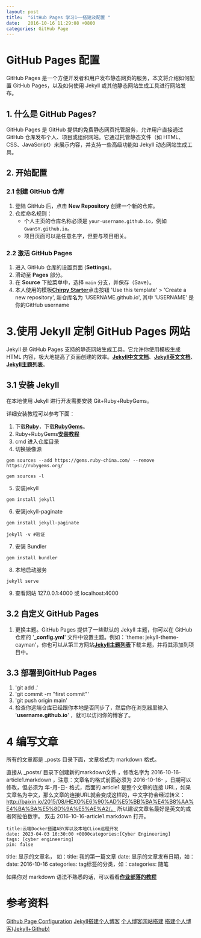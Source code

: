 ```yaml
---
layout: post
title:  "GitHub Pages 学习1——搭建及配置 "
date:   2016-10-16 11:29:08 +0800
categories: GitHub Page
---
```


# GitHub Pages 配置
GitHub Pages 是一个方便开发者和用户发布静态网页的服务，本文将介绍如何配置 GitHub Pages，以及如何使用 Jekyll 或其他静态网站生成工具进行网站发布。

## 1. 什么是 GitHub Pages?
GitHub Pages 是 GitHub 提供的免费静态网页托管服务，允许用户直接通过 GitHub 仓库发布个人、项目或组织网站。它通过托管静态文件（如 HTML、CSS、JavaScript）来展示内容，并支持一些高级功能如 Jekyll 动态网站生成工具。

## 2. 开始配置
### 2.1 创建 GitHub 仓库
1. 登陆 GitHub 后，点击 **New Repository** 创建一个新的仓库。
2. 仓库命名规则：  
   - 个人主页的仓库名称必须是 `your-username.github.io`，例如 `GwanSY.github.io`。
   - 项目页面可以是任意名字，但要与项目相关。

### 2.2 激活 GitHub Pages
1. 进入 GitHub 仓库的设置页面 (**Settings**)。
2. 滑动至 **Pages** 部分。
3. 在 **Source** 下拉菜单中，选择 `main` 分支，并保存（Save）。
4. 本人使用的模板[**Chirpy Starter**](https://github.com/cotes2020/chirpy-starter/)点击按钮 'Use this template' > 'Create a new repository', 新仓库名为 'USERNAME.github.io', 其中 'USERNAME' 是你的GitHub username
<!-- 4. GitHub Pages 服务会自动生成并发布静态网站，你可以在几分钟后通过 `https://your-username.github.io` 访问。 -->

# 3.使用 Jekyll 定制 GitHub Pages 网站
Jekyll 是 GitHub Pages 支持的静态网站生成工具。它允许你使用模板生成 HTML 内容，极大地提高了页面创建的效率。[**Jekyll中文文档**](http://jekyll.bootcss.com/)、[**Jekyll英文文档**](https://jekyllrb.com/)、[**Jekyll主题列表**](http://jekyllthemes.org/)。

## 3.1 安装 Jekyll

在本地使用 Jekyll 进行开发需要安装 Git+Ruby+RubyGems。

详细安装教程可以参考下面：
1. 下载[**Ruby**](https://rubyinstaller.org/downloads/)，下载[**RubyGems**](https://rubygems.org/pages/download)。
2. Ruby+RubyGems[**安装教程**](https://blog.csdn.net/qq_32454347/article/details/87968706)
3. cmd 进入仓库目录
4. 切换镜像源
```
gem sources --add https://gems.ruby-china.com/ --remove https://rubygems.org/

gem sources -l
```
5. 安装jekyll
```
gem install jekyll
```
6. 安装jekyll-paginate
```
gem install jekyll-paginate

jekyll -v #验证
```
7. 安装 Bundler
```
gem install bundler 
```
8. 本地启动服务
```
jekyll serve 
```
9. 查看网站
127.0.0.1:4000 或 localhost:4000

## 3.2 自定义 GitHub Pages
1. 更换主题。GitHub Pages 提供了一些默认的 Jekyll 主题，你可以在 GitHub 仓库的 '**_config.yml**' 文件中设置主题。例如：'theme: jekyll-theme-cayman'，你也可以从第三方网站[**Jekyll主题列表**](http://jekyllthemes.org/)下载主题，并将其添加到项目中。

## 3.3 部署到GitHub Pages
1. 'git add .'
2. 'git commit -m "first commit"'
3. 'git push origin main'
4. 检查你远端仓库已经跟你本地是否同步了，然后你在浏览器里输入 '**username.github.io**' ，就可以访问你的博客了。

# 4 编写文章
所有的文章都是 _posts 目录下面，文章格式为 markdown 格式。

直接从 _posts/ 目录下创建新的markdown文件 ，修改名字为 2016-10-16-article1.markdown ，注意：文章名的格式前面必须为 2016-10-16- ，日期可以修改，但必须为 年-月-日- 格式，后面的 article1 是整个文章的连接 URL，如果文章名为中文，那么文章的连接URL就会变成这样的，中文字符会经过转义：http://baixin.io/2015/08/HEXO%E6%90%AD%E5%BB%BA%E4%B8%AA%E4%BA%BA%E5%8D%9A%E5%AE%A2/， 所以建议文章名最好是英文的或者阿拉伯数字。 双击 2016-10-16-article1.markdown 打开。

```
title:云端Docker搭建ABY库以及本地CLion远程开发
date: 2023-04-03 16:30:00 +0800categories:[Cyber Engineering]
tags: [cyber engineering]
pin: false
```

title: 显示的文章名， 如：title: 我的第一篇文章
date: 显示的文章发布日期，如：date: 2016-10-16
categories: tag标签的分类，如：categories: 随笔

如果你对 markdown 语法不熟悉的话，可以看看[**作业部落的教程**](https://www.zybuluo.com/)

# 参考资料
[Github Page Configuration](https://country-if.github.io/posts/github-page-configuration/)
[Jekyll搭建个人博客](https://www.jianshu.com/p/245aabdace05)
[个人博客网站搭建](https://zhuanlan.zhihu.com/p/87225594)
[搭建个人博客(Jekyll+Github)](https://blog.csdn.net/m0_46578941/article/details/126489793)